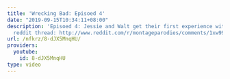 ```yaml
---
title: 'Wrecking Bad: Episoed 4'
date: "2019-09-15T10:34:11+08:00"
description: 'Episoed 4: Jessie and Walt get their first experience with selling.
  reddit thread: http://www.reddit.com/r/montageparodies/comments/1xw992/wrecking_bad_episoed_4/'
url: /nfkrz/8-dJX5MnqHU/
providers:
  youtube:
    id: 8-dJX5MnqHU
type: video
---
```

